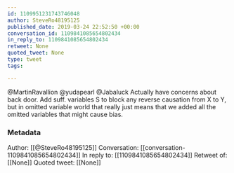 ```yaml
---
id: 1109951231743746048
author: SteveRo48195125
published_date: 2019-03-24 22:52:50 +00:00
conversation_id: 1109841085654802434
in_reply_to: 1109841085654802434
retweet: None
quoted_tweet: None
type: tweet
tags:

---
```


@MartinRavallion @yudapearl @Jabaluck Actually have concerns about back door. Add suff. variables S to block any reverse causation from X to Y, but in omitted variable world that really just means that we added all the omitted variables that might cause bias.

### Metadata

Author: [[@SteveRo48195125]]
Conversation: [[conversation-1109841085654802434]]
In reply to: [[1109841085654802434]]
Retweet of: [[None]]
Quoted tweet: [[None]]
